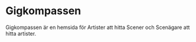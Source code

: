 # Gigkompassen

Gigkompassen är en hemsida för Artister att hitta Scener och Scenägare att hitta artister.
